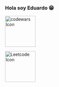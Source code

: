 ### Hola soy Eduardo 😁

<a href="https://www.codewars.com/users/Eduardo_ZL"><img src="https://uploads-ssl.webflow.com/62e95dddfb380a0e61193e7d/6363e7db70db732290fa3db6_logo-256.png" width=100 height=100 alt="codewars Icon"></a><p> </p>
<a href="https://leetcode.com/Eduardo_/"><img src="https://leetcode.com/_next/static/images/logo-dark-c96c407d175e36c81e236fcfdd682a0b.png" width=100 height=100 alt="Leetcode Icon"></a>


